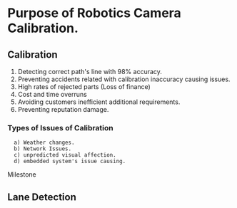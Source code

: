 # Purpose of Robotics Camera Calibration.

## Calibration
  1. Detecting correct path's line with 98% accuracy.
  2. Preventing accidents related with calibration inaccuracy causing issues.
  3. High rates of rejected parts (Loss of finance)
  4. Cost and time overruns
  5. Avoiding customers inefficient additional requirements. 
  6. Preventing reputation damage.


### Types of Issues of Calibration

      a) Weather changes.
      b) Network Issues. 
      c) unpredicted visual affection. 
      d) embedded system's issue causing. 

Milestone



## Lane Detection

